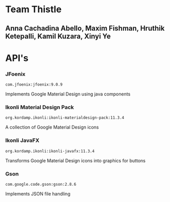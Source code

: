# Team Thistle
## Anna Cachadina Abello, Maxim Fishman, Hruthik Ketepalli, Kamil Kuzara, Xinyi Ye

# API's
### JFoenix

`com.jfoenix:jfoenix:9.0.9`

Implements Google Material Design using java components


### Ikonli Material Design Pack

`org.kordamp.ikonli:ikonli-materialdesign-pack:11.3.4`

A collection of Google Material Design icons

### Ikonli JavaFX

`org.kordamp.ikonli:ikonli-javafx:11.3.4`

Transforms Google Material Design icons into graphics for buttons

### Gson

`com.google.code.gson:gson:2.8.6`

Implements JSON file handling
